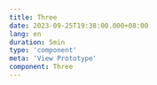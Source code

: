 ```yaml
---
title: Three
date: 2023-09-25T19:38:00.000+08:00
lang: en
duration: 5min
type: 'component'
meta: 'View Prototype'
component: Three
---
```


<Title />

<Three />

<br />
